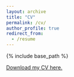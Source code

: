 ```yaml
---
layout: archive
title: "CV"
permalink: /cv/
author_profile: true
redirect_from:
  - /resume
---
```


{% include base_path %}

[Download my CV here.](https://github.com/yw-ray/yw-ray.github.io/files/YoungwooJeong_CV.pdf)
